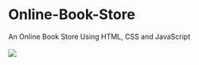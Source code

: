 # Online-Book-Store
An Online Book Store Using HTML, CSS and JavaScript <br><br>
<img src = "https://github.com/Kanchan0195/Online-Book-Store/blob/main/Homepage.PNG">
